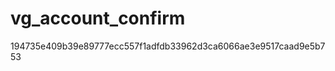 vg_account_confirm
==================

194735e409b39e89777ecc557f1adfdb33962d3ca6066ae3e9517caad9e5b753
